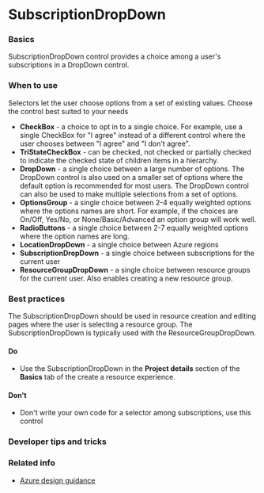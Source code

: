 ﻿# SubscriptionDropDown

 
<a name="basics"></a>
### Basics
SubscriptionDropDown control provides a choice among a user's subscriptions in a DropDown control.


<!-- TODO get an IMAGE to embed here -->

<!-- TODO get an SAMPLE CODE to embed here -->

 
<a name="when-to-use"></a>
### When to use
Selectors let the user choose options from a set of existing values.  Choose the control best suited to your needs
* **CheckBox** - a choice to opt in to a single choice.  For example, use a single CheckBox for "I agree" instead of a different control where the user chooses between "I agree" and "I don't agree".
* **TriStateCheckBox** - can be checked, not checked or partially checked to indicate the checked state of children items in a hierarchy.
* **DropDown** - a single choice between a large number of options.  The DropDown control is also used on a smaller set of options where the default option is recommended for most users.  The DropDown control can also be used to make multiple selections from a set of options.
* **OptionsGroup** - a single choice between 2-4 equally weighted options where the options names are short.  For example, if the choices are On/Off, Yes/No, or None/Basic/Advanced an option group will work well.  
* **RadioButtons** - a single choice between 2-7 equally weighted options where the option names are long.   
* **LocationDropDown** - a single choice between Azure regions
* **SubscriptionDropDown** - a single choice between subscriptions for the current user
* **ResourceGroupDropDown** - a single choice between resource groups for the current user.  Also enables creating a new resource group.


 
<a name="best-practices"></a>
### Best practices
The SubscriptionDropDown should be used in resource creation and editing pages where the user is selecting a resource group.  The SubscriptionDropDown is typically used with the ResourceGroupDropDown.

<a name="best-practices-do"></a>
#### Do

* Use the SubscriptionDropDown in the **Project details** section of the **Basics** tab of the create a resource experience.

<!-- TODO need Do's -->

<a name="best-practices-don-t"></a>
#### Don&#39;t

* Don't write your own code for a selector among subscriptions, use this control

<!-- TODO need Don'ts -->



 
<a name="developer-tips-and-tricks"></a>
### Developer tips and tricks



 
<a name="related-info"></a>
### Related info

<!-- TODO link to Figma -->

* [Azure design guidance](http://aka.ms/portalfx/design)


